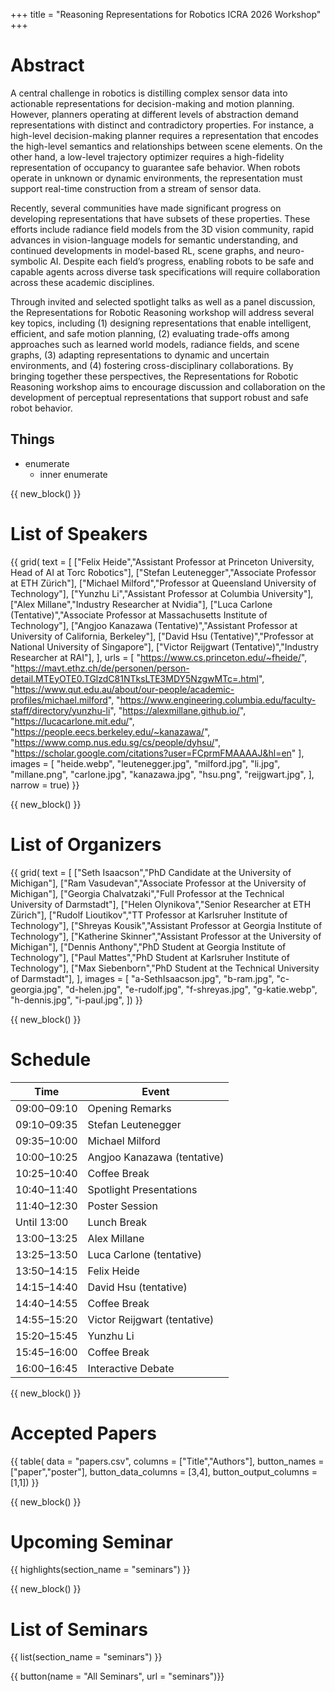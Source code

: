 +++
title = "Reasoning Representations for Robotics ICRA 2026 Workshop"
+++

# Abstract

A central challenge in robotics is distilling complex sensor data into actionable representations for
decision-making and motion planning. However, planners operating at different levels of abstraction
demand representations with distinct and contradictory properties. For instance, a high-level
decision-making planner requires a representation that encodes the high-level semantics and relationships
between scene elements. On the other hand, a low-level trajectory optimizer requires a
high-fidelity representation of occupancy to guarantee safe behavior. When robots operate in unknown
or dynamic environments, the representation must support real-time construction from a
stream of sensor data.

Recently, several communities have made significant progress on developing representations that
have subsets of these properties. These efforts include radiance field models from the 3D vision community,
rapid advances in vision-language models for semantic understanding, and continued developments
in model-based RL, scene graphs, and neuro-symbolic AI. Despite each field’s progress,
enabling robots to be safe and capable agents across diverse task specifications will require collaboration
across these academic disciplines.

Through invited and selected spotlight talks as well as a panel discussion, the Representations
for Robotic Reasoning workshop will address several key topics, including (1) designing representations
that enable intelligent, efficient, and safe motion planning, (2) evaluating trade-offs among
approaches such as learned world models, radiance fields, and scene graphs, (3) adapting representations
to dynamic and uncertain environments, and (4) fostering cross-disciplinary collaborations.
By bringing together these perspectives, the Representations for Robotic Reasoning workshop aims
to encourage discussion and collaboration on the development of perceptual representations that
support robust and safe robot behavior.

## Things

* enumerate
    * inner enumerate



{{ new_block() }}



# List of Speakers

{{ grid(
    text = [
        ["Felix Heide","Assistant Professor at Princeton University, Head of AI at Torc Robotics"], 
        ["Stefan Leutenegger","Associate Professor at ETH Zürich"],
        ["Michael Milford","Professor at Queensland University of Technology"],
        ["Yunzhu Li","Assistant Professor at Columbia University"],
        ["Alex Millane","Industry Researcher at Nvidia"],
        ["Luca Carlone (Tentative)","Associate Professor at Massachusetts Institute of Technology"],
        ["Angjoo Kanazawa (Tentative)","Assistant Professor at University of California, Berkeley"],
        ["David Hsu (Tentative)","Professor at National University of Singapore"],
        ["Victor Reijgwart (Tentative)","Industry Researcher at RAI"],
    ],
    urls = [
        "https://www.cs.princeton.edu/~fheide/",
        "https://mavt.ethz.ch/de/personen/person-detail.MTEyOTE0.TGlzdC81NTksLTE3MDY5NzgwMTc=.html",
        "https://www.qut.edu.au/about/our-people/academic-profiles/michael.milford",
        "https://www.engineering.columbia.edu/faculty-staff/directory/yunzhu-li",
        "https://alexmillane.github.io/",
        "https://lucacarlone.mit.edu/",
        "https://people.eecs.berkeley.edu/~kanazawa/",
        "https://www.comp.nus.edu.sg/cs/people/dyhsu/",
        "https://scholar.google.com/citations?user=FCprmFMAAAAJ&hl=en"
    ],
    images = [
        "heide.webp",
        "leutenegger.jpg",
        "milford.jpg",
        "li.jpg",
        "millane.png",
        "carlone.jpg",
        "kanazawa.jpg",
        "hsu.png",
        "reijgwart.jpg",
    ],
    narrow = true) }}



{{ new_block() }}



# List of Organizers

{{ grid(
    text = [
        ["Seth Isaacson","PhD Candidate at the University of Michigan"], 
        ["Ram Vasudevan","Associate Professor at the University of Michigan"],
        ["Georgia Chalvatzaki","Full Professor at the Technical University of Darmstadt"],
        ["Helen Olynikova","Senior Researcher at ETH Zürich"],
        ["Rudolf Lioutikov","TT Professor at Karlsruher Institute of Technology"],
        ["Shreyas Kousik","Assistant Professor at Georgia Institute of Technology"], 
        ["Katherine Skinner","Assistant Professor at the University of Michigan"],
        ["Dennis Anthony","PhD Student at Georgia Institute of Technology"],
        ["Paul Mattes","PhD Student at Karlsruher Institute of Technology"],
        ["Max Siebenborn","PhD Student at the Technical University of Darmstadt"],
    ],
    images = [
        "a-SethIsaacson.jpg",
        "b-ram.jpg",
        "c-georgia.jpg",
        "d-helen.jpg",
        "e-rudolf.jpg",
        "f-shreyas.jpg",
        "g-katie.webp",
        "h-dennis.jpg",
        "i-paul.jpg",
    ]) }}


{{ new_block() }}



# Schedule

| Time        | Event                    |
|-------------|---------------------------|
| 09:00–09:10 | Opening Remarks           |
| 09:10–09:35 | Stefan Leutenegger        |
| 09:35–10:00 | Michael Milford           |
| 10:00–10:25 | Angjoo Kanazawa (tentative) |
| 10:25–10:40 | Coffee Break              |
| 10:40–11:40 | Spotlight Presentations   |
| 11:40–12:30 | Poster Session            |
| Until 13:00 | Lunch Break               |
| 13:00–13:25 | Alex Millane              |
| 13:25–13:50 | Luca Carlone (tentative)  |
| 13:50–14:15 | Felix Heide               |
| 14:15–14:40 | David Hsu (tentative)     |
| 14:40–14:55 | Coffee Break              |
| 14:55–15:20 | Victor Reijgwart (tentative) |
| 15:20–15:45 | Yunzhu Li                 |
| 15:45–16:00 | Coffee Break              |
| 16:00–16:45 | Interactive Debate        |



{{ new_block() }}



# Accepted Papers

{{ table(
    data = "papers.csv", 
    columns = ["Title","Authors"],
    button_names = ["paper","poster"], 
    button_data_columns = [3,4], 
    button_output_columns = [1,1]) }}



{{ new_block() }}



# Upcoming Seminar

{{ highlights(section_name = "seminars") }}



{{ new_block() }}



# List of Seminars

{{ list(section_name = "seminars") }}

{{ button(name = "All Seminars", url = "seminars")}}